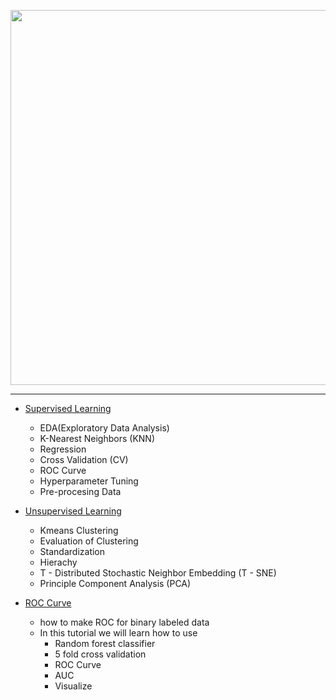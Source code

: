 <p align="left"><img width="800" height="600" src="https://hackernoon.com/drafts/e11c20yk.png"></p>

---

- [Supervised Learning](https://github.com/ankur715/data_science/blob/master/machine_learning/machine_learning.ipynb)
  - EDA(Exploratory Data Analysis)
  - K-Nearest Neighbors (KNN)
  - Regression
  - Cross Validation (CV)
  - ROC Curve
  - Hyperparameter Tuning
  - Pre-procesing Data
- [Unsupervised Learning](https://github.com/ankur715/data_science/blob/master/machine_learning/machine_learning.ipynb)
  - Kmeans Clustering
  - Evaluation of Clustering
  - Standardization
  - Hierachy
  - T - Distributed Stochastic Neighbor Embedding (T - SNE)
  - Principle Component Analysis (PCA)


- [ROC Curve](https://github.com/ankur715/data_science/blob/master/machine_learning/roc_curve.ipynb)
  - how to make ROC for binary labeled data
  - In this tutorial we will learn how to use
    - Random forest classifier
    - 5 fold cross validation
    - ROC Curve
    - AUC
    - Visualize

